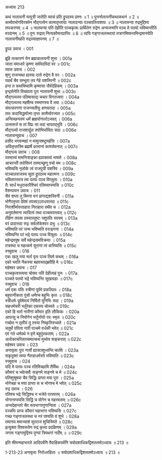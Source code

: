 अध्यायः 213

कथं नालायनी मत्पुत्री जातेति व्यासं प्रति द्रुपदस्य प्रश्नः ॥ 1 ॥ पुनर्नालायनीकथाकथनं ॥ 2 ॥ कामोपभोगविरक्तेन मौद्गल्येन कामातृप्तायाः नालादन्याः पञ्चपतित्वशापः ॥ 3 ॥ नालायन्या रुद्रमुद्दिश्य तपःकरणम् ॥ 4 ॥ नालयन्या पतिं देहीति पञ्चकृत्वः प्रार्थितेन रुद्रेण अन्यजन्मनि पञ्च ते पतयो भविष्यन्तीति वरदानम् ॥ 5 ॥ पुनः रुद्रात् नित्यकौमारप्राप्तिः ॥ 6 ॥ त्वयि गङ्गाजलस्थायां तत्रागमिष्यन्तमिन्द्रमानयेति नालायनीम्प्रति रुद्रस्याज्ञापनम् ॥ 7 ॥

द्रुपद उवाच ।	001  

ब्रूहि तत्कारणं येन ब्रह्मन्नालायनी शुभा ।	001a  
जाता ममाध्वरे कृष्णा सर्ववेदविदां वर ॥	001c  
व्यास उवाच ।	002  
शृणु राजन्यथा ह्यस्या दत्तो रुद्रेण वै वरः ।	002a  
यदर्थं चैव सम्भूता तव गेहे यशस्विनी ॥	002c  
हन्त त कथयिष्यामि कृष्मायाः पौर्वदेहिकम् ।	003a  
इन्द्रसेनेति विख्याता पुरा नालायनी शुभा ॥	003c  
मौद्गल्यस्य पतिमासाद्य चचार विगतज्वरा ।	004a  
मौद्गल्यस्य महर्षेश्च रममाणस्य वै तया ॥	004c  
संवत्सरगणा राजन्व्यतीयुः क्षणवत्तदा ।	005a  
ततः कदाचिद्धर्मात्मा तृप्तः कामैर्व्यरज्यत ॥	005c  
अन्विच्छन्परमं धर्मं ब्रह्मयोगपरोऽभवत् ।	006a  
उत्ससर्ज स तां विप्रः सा तदा चापतद्भुवि ।	006c  
मौद्गल्यो राजशार्दूल तपोभिर्भावितः सदा ॥	006e  
नालायन्युवाच ।	007  
प्रसीद भगवन्मह्यं न मामुत्स्रष्टुमर्हसि ।	007a  
अवितृप्तास्मि ब्रह्मर्षे कामानां कामसेवनात् ॥	007c  
मौद्गल्य उवाच ।	008  
यस्मात्त्वं मामनिःशङ्का ह्यवक्तव्यं भाषसे ।	008a  
आचरन्ती तपोविघ्नं तस्माच्छृणु वचो मम ॥	008c  
भविष्यसि नृलोके त्वं राजपुत्री यशस्वि ।	009a  
पाञ्चालराजस्य सुता द्रुपदस्य महात्मनः ॥	009c  
भवितारस्तत्र तव पतयः पञ्च विप्लुताः ।	010a  
तैः सार्धं मधुराकारैश्चिरं रतिमवाप्स्यसि ॥	010c  
वैशम्पायन उवाच ।	011  
सैवं शप्ता तु विमना वनं प्रागाद्यशस्विनी ।	011a  
भोगैरतृप्ता देवेशं तपसाऽऽराधयत्तदा ॥	011c  
निराशीर्मारुताहारा निराहारा तथैव च ।	012a  
अनुवर्तमाना त्वादित्यं तथा पञ्चतपाभवत् ॥	012c  
तीव्रेण तपसा तस्यास्तुष्टः पशुपतिः स्वयम् ।	013a  
वरं प्रादात्तदा रुद्रः सर्वलोकेश्वरः प्रभुः ॥	013c  
भविष्यति परं जन्म भविष्यति वराङ्गना ।	014a  
भविष्यन्ति परं भद्रे पतयः पञ्च विश्रुताः ॥	014c  
महेन्द्रवपुषः सर्वे महेन्द्रसमविक्रमाः ।	015a  
तत्रस्था च महत्कर्म सुराणां त्वं करिष्यसि ॥	015c  
स्त्र्युवाच ।	016  
एकः खलु मया भर्ता वृतः पञ्च त्विमे कथम् ।	016a  
एको भवति नैकस्या बहवस्तद्ब्रवीहि मे ॥	016c  
महेश्वर उवाच ।	017  
पञ्चकृत्वस्त्वया चोक्तः पतिं देहीत्यहं पुनः ।	017a  
पञ्चते पतयो भद्रे भविष्यन्ति सुखावहाः ॥	017c  
स्त्र्युवाच ।	018  
धर्म एकः पतिः स्त्रीणां पूर्वमे प्रकल्पितः ।	018a  
बहुपत्नीकता पुंसो धर्मश्च बहुभिः कृतः ॥	018c  
स्त्रीधर्मः पूर्वमेवायं निर्मितो मुनिभिः सदा ।	019a  
सहधर्मचरी भर्तुरेका एकस्य चोच्यते ॥	019c  
एको हि भर्ता नारीणां कौमार इति लौकिकः ।	020a  
आपत्सु च नियोगेन भर्तुर्नार्याः परः स्मृतः ॥	020c  
गच्छेत न तृतीयं तु तस्या निष्कृतिरुच्यते ।	021a  
चतुर्थे पतिता नारी पञ्चमे वर्धकी भवेत् ॥	021c  
एवं गते धर्मपथे न वृणे बहुपुंस्कताम् ।	022a  
अलोकाचरितात्त्समात्कथं मुच्येय सङ्करात् ॥	022c  
महेश्वर उवाच ।	023  
अनावृताः पुरा नार्यो ह्यासञ्शुध्यन्ति चार्तवे ।	023a  
सकृदुक्तं त्वया नैतन्नाधर्मस्ते भविष्यति ॥	023c  
स्त्र्युवाच ।	024  
यदि मे पतयः पञ्च रतिमिच्छामि तैर्मिथः ।	024a  
कौमारं च भवेत्सर्वैः सङ्गमे सङ्गमे च मे ॥	024c  
पतिशुश्रूषया चैव सिद्धिः प्राप्ता मया पुरा ।	025a  
भोगेच्छा च मया प्राप्ता स च भोगश्च मे भवेत् ॥	025c  
रुद्र उवाच ।	026  
रतिश्च भद्रे सिद्धिश्च न भजेते परस्परम् ।	026a  
भोगानाप्स्यसि सिद्धिं च योगेन च महत्त्वताम् ॥	026c  
अन्यदेहान्तरे चैव रूपभाग्यगुणान्विता ।	027a  
पञ्चभिः प्राप्य कौमारं महाभागा भविष्यसि ॥	027c  
गच्छ गङ्गाजलस्था च नरं पश्यसि यं शुभे ।	028a  
तमानय ममाभ्याशं सुरराजं शुचिस्मिते ॥	028c  
इत्युक्ता विश्वरूपेण रुद्रं कृत्वा प्रदक्षिणम् ।	029a  
जगाम गङ्गामुद्दिश्य पुण्यां त्रिपथगां नदीम् ॥ ॥	029c  

इति श्रीमन्महाभारते आदिपर्वणि वैवाहिकपर्वणि त्रयोदशाधिकद्विशततमोऽध्यायः ॥ 213 ॥

1-213-23 अनावृताः निरोधरहिताः ॥ त्रयोदशाधिकद्विशततमोऽध्यायः ॥ 213 ॥
